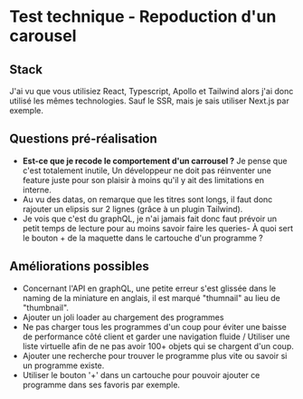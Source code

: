 # Test technique - Repoduction d'un carousel 
## Stack 
J'ai vu que vous utilisiez React, Typescript, Apollo et Tailwind alors j'ai donc utilisé les mêmes technologies.
Sauf le SSR, mais je sais utiliser Next.js par exemple.

## Questions pré-réalisation
- **Est-ce que je recode le comportement d'un carrousel ?** Je pense que c'est totalement inutile,
  Un développeur ne doit pas réinventer une feature juste pour son plaisir à moins qu'il y ait des limitations en interne.
- Au vu des datas, on remarque que les titres sont longs, il faut donc rajouter un elipsis sur 2 lignes (grâce à un plugin
  Tailwind).
- Je vois que c'est du graphQL, je n'ai jamais fait donc faut prévoir un petit temps de lecture pour au moins savoir faire les queries- À quoi sert le bouton + de la maquette dans le cartouche d'un programme ?



## Améliorations possibles
- Concernant l'API en graphQL, une petite erreur s'est glissée dans le naming de la miniature en anglais, il est marqué "thumnail" au lieu de "thumbnail".
- Ajouter un joli loader au chargement des programmes
- Ne pas charger tous les programmes d'un coup pour éviter une baisse de performance côté client et garder une navigation
  fluide / Utiliser une liste virtuelle afin de ne pas avoir 100+ objets qui se chargent d'un coup.
- Ajouter une recherche pour trouver le programme plus vite ou savoir si un programme existe.
- Utiliser le bouton '+' dans un cartouche pour pouvoir ajouter ce programme dans ses favoris par exemple.

